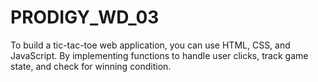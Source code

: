 # PRODIGY_WD_03
To build a tic-tac-toe web application, you can use HTML, CSS, and JavaScript. By implementing functions to handle user clicks, track game state, and check for winning condition.


